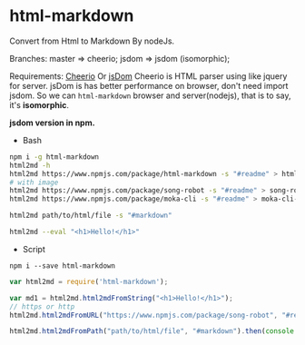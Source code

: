 # html-markdown

Convert from Html to Markdown By nodeJs.

Branches: master => cheerio;  jsdom => jsdom (isomorphic);

Requirements: [Cheerio](https://github.com/cheeriojs/cheerio) Or [jsDom](https://github.com/tmpvar/jsdom)
Cheerio is HTML parser using like jquery for server.
jsDom is has better performance on browser, don't need import jsdom.
So we can `html-markdown` browser and server(nodejs), that is to say, it's **isomorphic**.

**jsdom version in npm.**

- Bash

```bash
npm i -g html-markdown
html2md -h
html2md https://www.npmjs.com/package/html-markdown -s "#readme" > html-markdown-readme.md
# with image
html2md https://www.npmjs.com/package/song-robot -s "#readme" > song-robot-readme.md
html2md https://www.npmjs.com/package/moka-cli -s "#readme" > moka-cli-readme.md

html2md path/to/html/file -s "#markdown"

html2md --eval "<h1>Hello!</h1>"
```

- Script

```
npm i --save html-markdown
```

```javascript
var html2md = require('html-markdown');

var md1 = html2md.html2mdFromString("<h1>Hello!</h1>");
// https or http
html2md.html2mdFromURL("https://www.npmjs.com/package/song-robot", "#readme").then(console.log);

html2md.html2mdFromPath("path/to/html/file", "#markdown").then(console.log);
```
